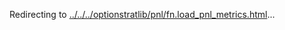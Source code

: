 Redirecting to
[../../../optionstratlib/pnl/fn.load_pnl_metrics.html](../../../optionstratlib/pnl/fn.load_pnl_metrics.html)\...
